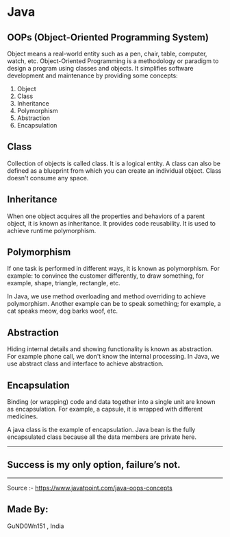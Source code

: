 # Java
## OOPs (Object-Oriented Programming System)

Object means a real-world entity such as a pen, chair, table, computer, watch, etc. Object-Oriented Programming is a methodology or paradigm to design a program using classes and objects. It simplifies software development and maintenance by providing some concepts:
1. Object
2. Class
3. Inheritance
4. Polymorphism
5. Abstraction
6. Encapsulation
## Class
Collection of objects is called class. It is a logical entity.
A class can also be defined as a blueprint from which you can create an individual object. Class doesn't consume any space.
## Inheritance
When one object acquires all the properties and behaviors of a parent object, it is known as inheritance. It provides code reusability. It is used to achieve runtime polymorphism.


## Polymorphism
If one task is performed in different ways, it is known as polymorphism. For example: to convince the customer differently,
to draw something, for example, shape, triangle, rectangle, etc.

In Java, we use method overloading and method overriding to achieve polymorphism.
Another example can be to speak something; for example, a cat speaks meow, dog barks woof, etc.

## Abstraction
Hiding internal details and showing functionality is known as abstraction. For example phone call, we don't know the internal processing.
In Java, we use abstract class and interface to achieve abstraction.


## Encapsulation
Binding (or wrapping) code and data together into a single unit are known as encapsulation. For example, a capsule, it is wrapped with different medicines.

A java class is the example of encapsulation. Java bean is the fully encapsulated class because all the data members are private here.


---------------------------------------
Success is my only option, failure’s not.
----------------------------------------
_____________________________________________________________________________
Source :- https://www.javatpoint.com/java-oops-concepts
## Made By:
GuND0Wn151 , India
